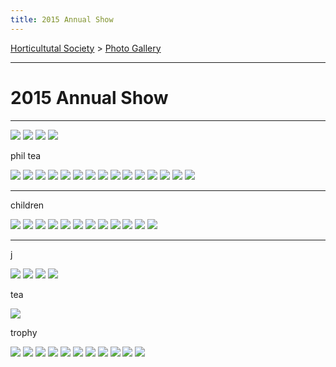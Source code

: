 ```yaml
---
title: 2015 Annual Show
---
```



[Horticultutal Society](/horticultural-society) > [Photo Gallery](/horticultural-society/PhotoGallery)

----

# 2015 Annual Show


----


![](https://lh3.googleusercontent.com/pw/ACtC-3fuXE2sDkVFRArpa1lS4sEErRQrzXECglrm5VQp3sG6UMAcvtdoDP3qPaCaJhdSyrjUm9802WWCbe9NJntOoUf_QgkI95tURdPWkfW6c_rJ_HIw0P0uzM8rUZC-mXvg3etP7EBj5aqWLZzxLxnUJLLI=w917-h578-no?authuser=0)
![](https://lh3.googleusercontent.com/pw/ACtC-3fpGnk2SVBnYi3oe-Pv9v3bg0Q2KiIa96E19YRXaS4Z5vajKku23lnnEILGafldLR3_QJGD0EmTcUTS4ZKCioIeoY-zTdLHtMDMsYB682bdarLGjXggkU3Uv4QAgi6GWzkJaVsFVa0Gv_4Gcd9KKVSQ=w817-h509-no?authuser=0)
![](https://lh3.googleusercontent.com/pw/ACtC-3eZq1amG992aaTfFbPAkibjTs9WJKM3DFvbYwFBMJ0jnZg29-FfIi5aiZAeWvN3C_QMZhyIawEa4f53q3Z-VZ0yl_usfxNMVURhWDaUmA089PS3947YuDK0elBrDzBgk_ZwXVYMTYt51iovp-TkBhUN=w909-h608-no?authuser=0)
![](https://lh3.googleusercontent.com/pw/ACtC-3fDTBHXR-Q8OWOVo0tCEEPxuBF4EnngpZzuf-ratLhNwlCXBYdvvWK0fmxf2UuKPebk109UwP527nABlMkKoBvHGnRJb4LRlHArKDDbG1DAg29YnxHIop8MqUpy4J9vTt5kpqqI1o1d5yZCJWmNVK0C=w893-h544-no?authuser=0)

phil tea

![](https://lh3.googleusercontent.com/pw/ACtC-3eR2x0XguUQXAOKBHSnvQBCF78bdxQtcpdc6qS36MM7qBEEkO2OVCbvK17Iyg5_LkYQnbVkOmruDSiqnBQtopJzddv0yh5hvc8b10CJ_fHP0EbS2jwDgqWfD1E33iM5ezrG5DeXfU7UboyhyeLSLC2u=w847-h618-no?authuser=0)
![](https://lh3.googleusercontent.com/pw/ACtC-3eOaXo8e_h0CTpemGD0I5UQzyKz1x-qYTZorWuAt3b4pd37Gky0S5ChpOW1B15pUqFE1zfamTUHvuWpBE0F_5x7yg_e6tlwrgsxI5Q13DkIKA-JhtBCTlu4jEMreKpCjfZobqRKxmCdapINVJYJt9gY=w852-h617-no?authuser=0)
![](https://lh3.googleusercontent.com/pw/ACtC-3cQb0CAS1me5RAD42IL3DG9-vDCq3-g0OU7L7mGjYMiVFF_G1gVjPYdt0GdnTiw86I8hcP5HqWrN3Bq1Z_jaS_OoAaZM8xZiNP9krHa1JiXt1K-Ben6nuILTVeVBriMQ8izivCWd0cDsYsxAONAGa5l=w930-h521-no?authuser=0)
![](https://lh3.googleusercontent.com/pw/ACtC-3d5raishZtp4cbCBmZ9T-FD46DtwoE-VXimQqNnpH9pnSQ7axrI50tU6iRXym3IOHClQgIEA1O34o6Go8pqmrtQvTNVnefA23MV8EbZFrs8ZMH0bPqYN8kNkFzNQG7hOTgtMs_DgdAUUUiFuapJl6DE=w750-h597-no?authuser=0)
![](https://lh3.googleusercontent.com/pw/ACtC-3dM53jjoLIUB_LsehKGtu6Le4uE_OSxKvEiahLIENYy-AmAFBWenIOS1D0tyu5X6B63reWO5kqm7Odjo1pg3J9NkRS--ZvNS60qyGvmMKf_Z220jB8mEXxRWggAsZE2SwHtm49Hhfuwo6VavPftijMG=w918-h624-no?authuser=0)
![](https://lh3.googleusercontent.com/pw/ACtC-3dLD8Ff3UVSP2oCAFVCCjyJp9WyJWRhmAsheY_LcoAOrd0z_WcLVjv7HZIgynK60eEiXQv37Tgq2pRxbnyeBqa-iN_OphpLEd-w4meeys73crJZbQs4etzkM3N11LEaw3XvxMkVRWxRiY6APwEK_4wP=w921-h619-no?authuser=0)
![](https://lh3.googleusercontent.com/pw/ACtC-3eO35KxdxMUFLCJb8NZicB3bVg8cL1vmKX_dAwWzmUvWiedhLSXLebN8cry3YY-v6Wnz9h6Okh2590MO-XQz5vHkQFssgi3oYYhCFUYG0PEfs7pRRyMK82tkTzgw5T_Rncyf66tmGtEoSiDnenb-2Fd=w923-h625-no?authuser=0)
![](https://lh3.googleusercontent.com/pw/ACtC-3dtI5nd30yhuI0aTGvY2ie3BdMQkVHQrAOUVhlFONMOvixi9j8j4SlLGoy1TWalInFB5UztLid3IYMBUv9eO14yrE4o5zTYbzsKfFvmrizOnoqhEmTIYTnxLKQI3FPsbNUtpnfU-CQrt8djYHLI8B6-=w922-h619-no?authuser=0)
![](https://lh3.googleusercontent.com/pw/ACtC-3fXm18mV0cTETvhZtWiJZ_Mp0mYS8mcI1hWzoI_eiev0L0N1iEW9gewCxMtgCdgFJeUWvzyfywxSOwdLyJsYs6y9ti4WvBbzNRePaWKeLA_YD-J6cklDzknMWCmwKNaweFz1ClXasnTwcLktIjiPqXW=w894-h620-no?authuser=0)
![](https://lh3.googleusercontent.com/pw/ACtC-3dVxpQYRX9cJJFrS6aWzE6r-fn6nas57us75af-ayy5PFAXsYCHgq9f6zmBwzF3QchWJAsBNsf_p1RnqROd1UovQcW6LzjH4f8u_4m77Ej3K78m5p-QxaMMcCM-P2hZ9HSFr_3GlQxEauai_CdXBJC3=w907-h617-no?authuser=0)
![](https://lh3.googleusercontent.com/pw/ACtC-3eT18c-Z7ey0JY07WSs3Tj_7j-Y8grYNOVXxfAPH4PQin7C9nRW7FVCD8PDSKuQbMTLg9jwy2VD9l9y5W9467C8MAAsU73UXAlAWiHT7wyOP0MqBLF3AsStfVyva571VH_MZVL_pXLT6_ZEu3rjh0h7=w853-h620-no?authuser=0)
![](https://lh3.googleusercontent.com/pw/ACtC-3deYeKh50VqjgzJxxx3-hmsJ56VLBmpq_DrVBFwFH6z9A8u7Od9b1N_MfpOZqk7jlDbF6vNJ3xlMqQV4bTusJ0uYqZH_GIPliBozjw0tJgl1ALb0_8wJy7TT8b6Gsz5lhhbJe-ui2Xss1tQDZisbUXJ=w654-h608-no?authuser=0)
![](https://lh3.googleusercontent.com/pw/ACtC-3eDNwu3cK_4XGWZPKmnzRflJDWByWqhjd1kc_9OW-X20Qjb-cU-JYPdIDrP8ULNe8j0XnDZZnqtwAju1spAMDWQnZFEIfzXf2Bc2yI4FZ1ybJ_ubLirx6V3wQ-_qTUmJYYT2tAEjM7tYp85wVuG6guY=w819-h548-no?authuser=0)
![](https://lh3.googleusercontent.com/pw/ACtC-3e0TRzit_8Qsg21TL6Vpe-zds9OHIvIEoZtYVEgvSU5v5_e5FXsTXVZcZfKJG6nlpd75xvo-Ft3pTZ6afLQDcJgrcvyJRp8BlSQCSM5MhKAuXQqo7bpT06cnJrNIrdCKYbcUOaqdsPmbExgYr9GTiEO=w641-h615-no?authuser=0)
![](https://lh3.googleusercontent.com/pw/ACtC-3dDmxXqJLJjn-1pIfZf19zqph0PeoqiVWddScvtwa8IJXQngNSopvFe66IVFs370QKhUhityMQfUSEyMCEJfB-8MgqomtHl6jHCGCL40-QxHjaZ-aQ_RsKyGbnYJks97vIpRCoo2gj3ELK7_iljor21=w932-h546-no?authuser=0)

----

children

![](https://lh3.googleusercontent.com/pw/ACtC-3f9pAe0dPpmeEf6AoKiaBrUAwnU6ux5u0RF8L2PQeQSkI6kc7SOUy-xmHJlhGwkSYriCbXWH0jNyULmBWuRKO0nScOmsGt8G5IQAUR1A-pwiBhSucd9NoQ_5N7rC6LJ-RUlQH0FcvPvLigW-8UkVhG_=w853-h623-no?authuser=0)
![](https://lh3.googleusercontent.com/pw/ACtC-3fI6TeZB_XXGEoIuMkvnDzzzwSA7Qj-0I5X53K1lJgC7TN0LT1bJGXY-MCu7Xj-9NP00ip1Ly_jnaggCQMcQyyZx0rUG_gzUPYVZeIn0uISFompcExYT5G9lcNt9ETMdPIlr5wOBT-upVtdPAaQ2kCi=w752-h542-no?authuser=0)
![](https://lh3.googleusercontent.com/pw/ACtC-3fMsvaaZ7Gdi99cmea8L7E1qWuTrWCs8KtS5iJ9zPEgqVK1l3MeTmU3B8Ewo-_qSlrjRtHWC6PM-hXBf1hRlB3PeFFRc78yDsj1QwY436_tZYW9yagArJSN2O8uYMTDG_FlAcQWqAiUqZprwtHLCf6U=w811-h535-no?authuser=0)
![](https://lh3.googleusercontent.com/pw/ACtC-3eVcdL8r983RwNOYRTPmwUlCIAhRWCPZZnDdsjhkr4Uzoh1zcTmydJjzSq-hhN06nG_nCnXeVaLm9EWvcP_dSIZEHob-ALYNB3B5Fjh-SWBnqFlhJ0SjUs1PmIUDj0k7AHZv1wQzIdKmL9vb0Nkb1o2=w927-h613-no?authuser=0)
![](https://lh3.googleusercontent.com/pw/ACtC-3eZPIHBzLSZ5EZskpmFQVMfOp_xcVj9X3GKF4jQrI6BqOJbWKOscf6Xb9z0-IGUIrI-hBOqmW6hdL5U8OonpmrA6vARBJlIk2kQrnRvJqxdD03HZSJ-DQxyVXubjJcD6UsYbbO0QHb53R6kjyWVjHEn=w922-h616-no?authuser=0)
![](https://lh3.googleusercontent.com/pw/ACtC-3fcakysVTtUZmyT2nT4kfSTttiPlAKffjsJsFs1XXcKBTXpT8yLNfIwgMGIjWxtzM2uP0Ozc64YNn1qBMvOqU-WXHQGyODhMpeUn-RoEdyuahd_p7o4sjLycdPG1SCKggDYPkDG12n9ibIc3GulmB47=w591-h612-no?authuser=0)
![](https://lh3.googleusercontent.com/pw/ACtC-3efnNZJ2TXJ7fsqYCok-6U6MTSw9KDPqMMZaPKTGIH82q4JJel9xrspTvWNKVTIOt5tO5rkRRg93t6xD7VvNmeGJWgtVq4KD-epOBZ6kI8rRlYyUQvoC-DrvqD7_Q58puMZonRW1lMEy0iGdPPYJOo8=w861-h558-no?authuser=0)
![](https://lh3.googleusercontent.com/pw/ACtC-3dh4bZWjMhRdQNWhslq_pH0REkd0IQD9qb7fBiUhX6paP-7h2WWJl_BfnFobool6kBNRJ9JNQPEL3riCdeEhug3aiDvYK_Iiuz0bNwDGl60j4exjoama04t55oUwm1ATNdF2CpGcMh5KlhIgtRJYrPq=w891-h599-no?authuser=0)
![](https://lh3.googleusercontent.com/pw/ACtC-3dezc_Kdi7kQ8ZILopdFVkcwCNjhmYkF-dS3gg0pBEDDIcPae7L4NCDAkWwfbxf7dNQ5WYyNElc4io2_c5EoYraGJO_lImY86jeSDAvNTG0ZZ2hxSlUMtfrh8OsLDAEQmLKWXypvd2CQevVEtJcGiCm=w576-h525-no?authuser=0)
![](https://lh3.googleusercontent.com/pw/ACtC-3co3lvhbY07x8et95JIqiYkxiSZQ3byFHfVZ1Yn4wrrEMMOqjlrKmLB8_8z4uL3McObaQ477K0H6fkmjDk89CXyW0AeqyR_2EqCuDl_t3gmt0-odKPd6AoxHEcxAhTlfdzSJgorZm0I-8FXo_5YAPQ6=w726-h611-no?authuser=0)
![](https://lh3.googleusercontent.com/pw/ACtC-3etCap_hhiVrt3shFkvJouBqvN932jIjQXiALyUbrO9Y9Tjk3l1d-BSKAjiCj6rpgVKsFhxzGfh95pDuyJbKiGees8sMgsgt2EAj_AfV0jTHwNIFYL1OgI6LBsMLmjmirdJpzOAg25S3JRllzlvK8WM=w683-h618-no?authuser=0)
![](https://lh3.googleusercontent.com/pw/ACtC-3dGTK05tj7llgWL28IoetW7TfEGL3Gi6UQeN6gn91xh2GHcVwRBHf-DayytBY5OwcHOwIrQHv4SAR0q7aOuzOdJdoCQhfoe7sJ2PkhIOOQprAev0tXz9WdcHbHHHuI_-_JIz-gLUnxdxsBOOennljgO=w919-h613-no?authuser=0)

---
j

![](https://lh3.googleusercontent.com/pw/ACtC-3dX5Uuu1T-BkiAmXnhmaZMtUpH_Ba8hyXI4mFTQebtab_n7SLaaobs1sP4jLTt-xCUGdF5tsdUIYgLg1J50HoJlOiaCS3dhGS0x_kaaCOVQ9me7Rz9fhSWqKwhSlmiTQD6SOIz3k62z55Q_CI3-pFdO=w775-h438-no?authuser=0)
![](https://lh3.googleusercontent.com/pw/ACtC-3dXe8Lkoj-ZKtJqrxfMQ1L2XSj-Z_M1S7Ztc4PxsoSQFGg4MwrO4OoPfgNvpDU4SWfd3rNGJamAW3gS9LMvWRZSTMOx1TrgL0WH6Tv6PCfeJYWxGwVdaFBRDcxaFw_H1vdLoWa0HI0lGtk7ahYfaulk=w856-h496-no?authuser=0)
![](https://lh3.googleusercontent.com/pw/ACtC-3dGFfdIv9wu3hxI2LC3bV3D33o4RQ58Kqg0aRP5xQIJnrLryA77yiZyiJ_Hc4KJHbbevqvLxCy_A-AVjKT9qJSZS6t4QReKVk6kf1-H6Yl_Q_aPjRGMSOAIxxRCFdwkCfaXDBZJ2cQyVokk7ZRxI5C_=w643-h512-no?authuser=0)
![](https://lh3.googleusercontent.com/pw/ACtC-3fvsfAL4wq-213DCToYXy01ZTKkX_k1pUTro_SV7IHyRc1cxwdwqkkAUb5AJJO5xl791qdngHEghTUYB-nPKTvdRMoYh3jeyv9oBKnW30m6cK2sRMCTaIPaTEbuoLlC5PVBRuc7lLObmXdUWqFyeciT=w928-h517-no?authuser=0)

tea

![](https://lh3.googleusercontent.com/pw/ACtC-3dAIQHeFO95B2gw14hXSjQ8rNzZUtvz7ebYW8_zKSQ8zFBCAKu6bVl7C6Tqdyd6YEM1_x59Bkq6MFCPmcKcGH3frVVqdDPm97RAQmWE7FxvajBS6mnshjO6Vi4lRHAuvyGLQuXCUa_bPVT0dvYAq6kV=w682-h499-no?authuser=0)

trophy

![](https://lh3.googleusercontent.com/pw/ACtC-3cU7Ii6iOW_GsYH7xc-8B9rV3PHg-vbbBem-Jc2VLcLm4DWpXYupqDLKJ17ZpmLG5Yi1wctSB6qkNLkynjuybsdXwmdk2dhO1KdGA2gAsAjYXodErXzdaJzXEiCTSMMaZaxnPGL9msjLVnqOrdXP1Si=w744-h550-no?authuser=0)
![](https://lh3.googleusercontent.com/pw/ACtC-3dZNKPNUqtb3fXRtVznoU_Hmo085GIKVdvIG6oR11SdV5PCz8ONnHaWDOt3CmfIqqOMJTRCS7SKvsF3eH-yIKO1kfb5tlmqSYt2JbirRnFZSsomCyHV0YMkz8k2rmGVe0j7pfNej37-j5BzV5E0Dwd2=w671-h600-no?authuser=0)
![](https://lh3.googleusercontent.com/pw/ACtC-3e-Zl35bV6RWWIqhANiNE3RweopHsOmsbYEipC7xditrWoeM3LlXjNRZYcRy8LzljHphDBkt_jemKvz5uu_aYuOV44q7zqHkotQyAGgnPKEP_62zvk6f4tz1mZAMNNoc5CqkFdxT3gya4w50tnMfX_R=w512-h522-no?authuser=0)
![](https://lh3.googleusercontent.com/pw/ACtC-3fglSEM-KtYPeE1YCttJ7s09WNdBLbNzM5ORd5LaufYFGwva7aTNcjOic04wOU2RX_IXpdV0ykDsxXA-XHhT_CYw6dpHiCuZD1nY0gKztfpp5Pka1Gbl7zuDGF9lf-DlpwO8OIxyRsyWJzUwo9Tu1gY=w266-h515-no?authuser=0)
![](https://lh3.googleusercontent.com/pw/ACtC-3cDzl-iFA21la2mL0T5DJKmLcFfHYZ415OIJpX4yX5Z5wtc8voOZNHf5AhLQERrKgawwsAooI2HcYp1jakuhaVOzh0Nd7zTYVn2XT4tViPupMsdPpxdmNm4V284tg8r1AhegDzbMEaD60vkUekTZa2V=w865-h590-no?authuser=0)
![](https://lh3.googleusercontent.com/pw/ACtC-3d7biKdOFPRm-jrcyObEIaxws6iK1Te-yQBAsBG1jgjkMoqIB5pcBKyr40JSgxWfeNpiDhMpGuqzzSUSmo4TSeQGnAH8ZvLUhxjTMxoCTNFBdWllT5Uzs7IGl0kW0yamNApql_AaT5YDwf9tMdq_x7r=s509-no?authuser=0)
![](https://lh3.googleusercontent.com/pw/ACtC-3evJavaP69DNzCFH8fuNdEe5di6v3pLtFtOWcg9TbbaLY85wvx25uuYDyyLiepFhMgrlgRyWbN_vjszOyN49T2a809jZ2CV_5jr9AhtWwtuB8JVWtgUHTNdogyz0Ru6bUM8PZU6f9c0ELTwvUkAtn4I=w549-h391-no?authuser=0)
![](https://lh3.googleusercontent.com/pw/ACtC-3cg6NGrow95kHLkNtBSoIt_Zb71D2HN4E7-cokqOq1OnEHtUlHp1f-oTUvro4twIrBYACBdNQ-MWpwCvce0voogExCEdkzKsbJFJ7-wZEylJeo5n50ToxUz99Jm6rYYDYKxksMT2Ab7U4Y-RIjSDCSE=w665-h576-no?authuser=0)
![](https://lh3.googleusercontent.com/pw/ACtC-3fVahGLN8wV5_rW1nRIyKmlppUYXp3S5xgE5XZ3b-c8HPlnWxHAGOCDrSnyzd0zv3Xn_X-hBVFbuurJsk6lyhguVNGvacVJNsYzGMB0YtR61IFU8E1yxf7rDIqC3b3aT8LgJzxPdPlIqfibtUWd1Hlf=w174-h363-no?authuser=0)
![](https://lh3.googleusercontent.com/pw/ACtC-3eSp219xSMCPM-6gc635TVjPofWbiLg7yw6B8mtEBU9Pmji-xbURPHrCe7D9gmuhLCk7rMgVaTo4kQ7FFjEFL385WeMpBESY7Zkc2j98Ew-P4w6UdLmM76lKQlsIL7Nu9YM5H3EtnDjpoplT0s3pGFf=w309-h503-no?authuser=0)
![](https://lh3.googleusercontent.com/pw/ACtC-3eIHFCHtnnPgJ8IyWby_0iuYQ14sn51ryXIDzH8aCPIUAOjDYnVJtEpn8VCu3GqDuRGs_nWRcr6374KzAPK2EWkgH3AvVYZNz8gpZ0nOf0d017EGjepaGKzI_lz_NeIPYRjw6TRHfgs9bfrdfATOI6V=w544-h523-no?authuser=0)
